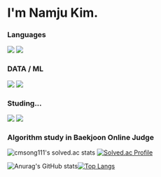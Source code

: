 # I'm Namju Kim.


### Languages

<img src="https://img.shields.io/badge/Python-3776AB?style=flat-square&logo=Python&logoColor=white"/> <img src="https://img.shields.io/badge/C-A8B9CC?style=flat-square&logo=C&logoColor=white"/> 

### DATA / ML

<img src="https://img.shields.io/badge/TensorFlow-FF6F00?style=flat-square&logo=TensorFlow&logoColor=white"/> <img src="https://img.shields.io/badge/PyTorch-EE4C2C?style=flat-square&logo=PyTorch&logoColor=white"/>

### Studing...
<img src="https://img.shields.io/badge/CSharp-239120?style=flat-square&logo=CSharp&logoColor=white"/> <img src="https://img.shields.io/badge/Django-092E20?style=flat-square&logo=Django&logoColor=white"/>

### Algorithm study in Baekjoon Online Judge
![cmsong111's solved.ac stats](https://github-readme-solvedac.hyp3rflow.vercel.app/api/?handle=cmsong111)
[![Solved.ac Profile](http://mazassumnida.wtf/api/v2/generate_badge?boj=cmsong111)](https://solved.ac/cmsong111)



![Anurag's GitHub stats](https://github-readme-stats.vercel.app/api?username=cmsong111&show_icons=true)[![Top Langs](https://github-readme-stats.vercel.app/api/top-langs/?username=cmsong111&layout=compact)](https://github.com/cmsong111/github-readme-stats)
